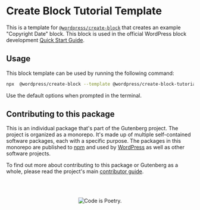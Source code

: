 # Create Block Tutorial Template

This is a template for [`@wordpress/create-block`](https://github.com/WordPress/gutenberg/tree/HEAD/packages/create-block/README.md) that creates an example "Copyright Date" block. This block is used in the official WordPress block development [Quick Start Guide](https://developer.wordpress.org/block-editor/getting-started/quick-start-guide).

## Usage

This block template can be used by running the following command:

```bash
npx  @wordpress/create-block --template @wordpress/create-block-tutorial-template
```

Use the default options when prompted in the terminal.

## Contributing to this package

This is an individual package that's part of the Gutenberg project. The project is organized as a monorepo. It's made up of multiple self-contained software packages, each with a specific purpose. The packages in this monorepo are published to [npm](https://www.npmjs.com/) and used by [WordPress](https://make.wordpress.org/core/) as well as other software projects.

To find out more about contributing to this package or Gutenberg as a whole, please read the project's main [contributor guide](https://github.com/WordPress/gutenberg/tree/HEAD/CONTRIBUTING.md).

<br /><br /><p align="center"><img src="https://s.w.org/style/images/codeispoetry.png?1" alt="Code is Poetry." /></p>
